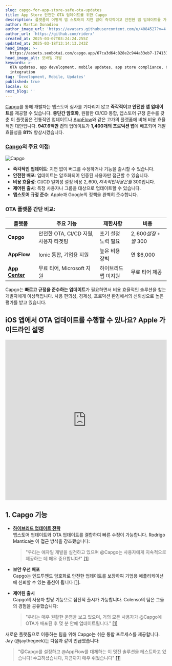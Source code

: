 ```yaml
---
slug: capgo-for-app-store-safe-ota-updates
title: App Store 안전한 OTA 업데이트를 위한 Capgo
description: 플랫폼이 어떻게 앱 스토어의 지연 없이 즉각적이고 안전한 앱 업데이트를 가능하게 하여 개발 효율성과 규정 준수를 향상시키는지 알아보세요.
author: Martin Donadieu
author_image_url: 'https://avatars.githubusercontent.com/u/4084527?v=4'
author_url: 'https://github.com/riderx'
created_at: 2025-03-07T03:24:24.255Z
updated_at: 2025-03-18T13:14:13.243Z
head_image: >-
  https://assets.seobotai.com/capgo.app/67ca3d64c828e2c944a33eb7-1741317877632.jpg
head_image_alt: 모바일 개발
keywords: >-
  OTA updates, app development, mobile updates, app store compliance, CI/CD
  integration
tag: 'Development, Mobile, Updates'
published: true
locale: ko
next_blog: ''
---
```

[Capgo](https://capgo.app/)를 통해 개발자는 앱스토어 심사를 기다리지 않고 **즉각적이고 안전한 앱 업데이트**를 제공할 수 있습니다. **종단간 암호화**, 원활한 CI/CD 통합, 앱스토어 규정 준수를 갖춘 이 플랫폼은 전통적인 업데이트나 [AppFlow](https://ionic.io/appflow)와 같은 고가의 플랫폼에 비해 비용 효율적인 대안입니다. **947.6백만 건**의 업데이트가 **1,400개의 프로덕션 앱**에 배포되어 개발 효율성을 **81%** 향상시켰습니다.

### [Capgo](https://capgo.app/)의 주요 이점:

![Capgo](https://mars-images.imgix.net/seobot/screenshots/capgo.app-26aea05b7e2e737b790a9becb40f7bc5-2025-03-07.jpg?auto=compress)

-   **즉각적인 업데이트**: 지연 없이 버그를 수정하거나 기능을 출시할 수 있습니다.
-   **안전한 배포**: 업데이트는 암호화되어 인증된 사용자만 접근할 수 있습니다.
-   **비용 효율성**: CI/CD 일회성 설정 비용 $2,600, 지속적인 사용은 월 ~$300입니다.
-   **제어된 출시**: 특정 사용자나 그룹을 대상으로 업데이트할 수 있습니다.
-   **앱스토어 규정 준수**: Apple과 Google의 정책을 완벽히 준수합니다.

### OTA 플랫폼 간단 비교:

| 플랫폼 | 주요 기능 | 제한사항 | 비용 |
| --- | --- | --- | --- |
| **Capgo** | 안전한 OTA, CI/CD 지원, 사용자 타겟팅 | 초기 설정 노력 필요 | $2,600 설정 + 월 ~$300 |
| **AppFlow** | Ionic 통합, 기업용 지원 | 높은 비용 장벽 | 연 $6,000 |
| **[App Center](https://visualstudio.microsoft.com/app-center/)** | 무료 티어, Microsoft 지원 | 하이브리드 앱 미지원 | 무료 티어 제공 |

Capgo는 **빠르고 규정을 준수하는 업데이트**가 필요하면서 비용 효율적인 솔루션을 찾는 개발자에게 이상적입니다. 사용 편의성, 경제성, 프로덕션 환경에서의 신뢰성으로 높은 평가를 받고 있습니다.

## iOS 앱에서 OTA 업데이트를 수행할 수 있나요? Apple 가이드라인 설명

<iframe src="https://www.youtube.com/embed/aBZDJI6xQJg" aria-label="YouTube video player" frameborder="0" allow="accelerometer; autoplay; clipboard-write; encrypted-media; gyroscope; picture-in-picture; web-share" referrerpolicy="strict-origin-when-cross-origin" style="width: 100%; height: 500px;" allowfullscreen></iframe>

## 1. Capgo 기능

-   **[하이브리드 업데이트 전략](https://capgo.app/docs/plugin/cloud-mode/hybrid-update/)**  
    앱스토어 업데이트와 OTA 업데이트를 결합하여 빠른 수정이 가능합니다. Rodrigo Mantica는 이 접근 방식을 강조했습니다:
    
    > "우리는 애자일 개발을 실천하고 있으며 @Capgo는 사용자에게 지속적으로 제공하는 데 매우 중요합니다!" [\[1\]](https://capgo.app/)
    
-   **보안 우선 배포**  
    Capgo는 엔드투엔드 암호화로 안전한 업데이트를 보장하여 기업용 애플리케이션에 신뢰할 수 있는 옵션이 됩니다 [\[1\]](https://capgo.app/).
    
-   **제어된 출시**  
    Capgo의 사용자 할당 기능으로 점진적 출시가 가능합니다. Colenso의 팀은 그들의 경험을 공유했습니다:
    
    > "우리는 매우 원활한 운영을 보고 있으며, 거의 모든 사용자가 @Capgo에 OTA가 배포된 후 몇 분 안에 업데이트됩니다." [\[1\]](https://capgo.app/)
    

새로운 플랫폼으로 이동하는 팀을 위해 Capgo는 쉬운 통합 프로세스를 제공합니다. Jay (@jaythegeek)는 다음과 같이 언급했습니다:

> "@Capgo를 설정하고 @AppFlow를 대체하는 이 멋진 솔루션을 테스트하고 있습니다! 수고하셨습니다, 지금까지 매우 쉬웠습니다" [\[1\]](https://capgo.app/)
